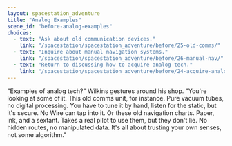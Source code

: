 ```yaml
---
layout: spacestation_adventure
title: "Analog Examples"
scene_id: "before-analog-examples"
choices:
  - text: "Ask about old communication devices."
    link: "/spacestation/spacestation_adventure/before/25-old-comms/"
  - text: "Inquire about manual navigation systems."
    link: "/spacestation/spacestation_adventure/before/26-manual-nav/"
  - text: "Return to discussing how to acquire analog tech."
    link: "/spacestation/spacestation_adventure/before/24-acquire-analog-tech/"
---
```


"Examples of analog tech?" Wilkins gestures around his shop. "You're looking at some of it. This old comms unit, for instance. Pure vacuum tubes, no digital processing. You have to tune it by hand, listen for the static, but it's secure. No Wire can tap into it. Or these old navigation charts. Paper, ink, and a sextant. Takes a real pilot to use them, but they don't lie. No hidden routes, no manipulated data. It's all about trusting your own senses, not some algorithm."
